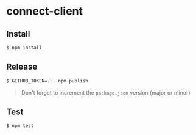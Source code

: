 # connect-client

## Install

```sh
$ npm install
```

## Release

```sh
$ GITHUB_TOKEN=... npm publish
```

> Don't forget to increment the `package.json` version (major or minor)

## Test

```sh
$ npm test
```